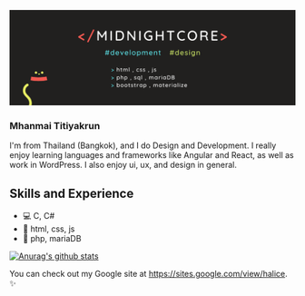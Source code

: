 ![](https://github.com/MidnightCore/MidnightCore/blob/master/banner.png)
### Mhanmai Titiyakrun

I'm from Thailand (Bangkok), and I do Design and Development. I really enjoy learning languages and frameworks like Angular and React, as well as work in WordPress. I also enjoy ui, ux, and design in general.

## Skills and Experience
* 💻 C, C#
* 🎨 html, css, js
* 💽 php, mariaDB

[![Anurag's github stats](https://github-readme-stats.vercel.app/api?username=MidnightCore)](https://github.com/anuraghazra/github-readme-stats)

You can check out my Google site at https://sites.google.com/view/halice. ✨
